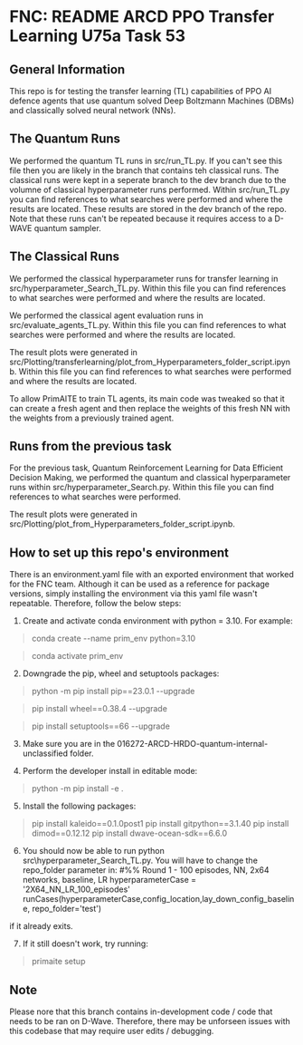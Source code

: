 # FNC: README ARCD PPO Transfer Learning U75a Task 53

## General Information

This repo is for testing the transfer learning (TL) capabilities of PPO AI defence agents that use quantum solved Deep Boltzmann Machines (DBMs) and classically solved neural network (NNs).

## The Quantum Runs

We performed the quantum TL runs in src/run_TL.py. If you can't see this file then you are likely in the branch that contains teh classical runs. The classical runs were kept in a seperate branch to the dev branch due to the volumne of classical hyperparameter runs performed. Within src/run_TL.py you can find references to what searches were performed and where the results are located. These results are stored in the dev branch of the repo. Note that these runs can't be repeated because it requires access to a D-WAVE quantum sampler. 

## The Classical Runs

We performed the classical hyperparameter runs for transfer learning in src/hyperparameter_Search_TL.py. Within this file you can find references to what searches were performed and where the results are located.

We performed the classical agent evaluation runs in src/evaluate_agents_TL.py. Within this file you can find references to what searches were performed and where the results are located.

The result plots were generated in src/Plotting/transferlearning/plot_from_Hyperparameters_folder_script.ipynb. Within this file you can find references to what searches were performed and where the results are located. 

To allow PrimAITE to train TL agents, its main code was tweaked so that it can create a fresh agent and then replace the weights of this fresh NN with the weights from a previously trained agent.

## Runs from the previous task 
For the previous task,  Quantum Reinforcement Learning for Data Efficient Decision Making, we performed the quantum and classical hyperparameter runs within src/hyperparameter_Search.py. Within this file you can find references to what searches were performed.

The result plots were generated in src/Plotting/plot_from_Hyperparameters_folder_script.ipynb.

## How to set up this repo's environment

There is an environment.yaml file with an exported environment that worked for the FNC team. Although it can be used as a reference for package versions, simply installing the environment via this yaml file wasn't repeatable. Therefore, follow the below steps:

1. Create and activate conda environment with python = 3.10. For example: 

>conda create --name prim_env python=3.10

>conda activate prim_env 

2. Downgrade the pip, wheel and setuptools packages: 

>python -m pip install pip==23.0.1 --upgrade  

>pip install wheel==0.38.4 --upgrade 

>pip install setuptools==66 --upgrade 

3. Make sure you are in the 016272-ARCD-HRDO-quantum-internal-unclassified folder.

4. Perform the developer install in editable mode:

>python -m pip install -e .

5. Install the following packages:

>pip install kaleido==0.1.0post1
>pip install gitpython==3.1.40
>pip install dimod==0.12.12
>pip install dwave-ocean-sdk==6.6.0

6. You should now be able to run python src\hyperparameter_Search_TL.py. You will have to change the repo_folder parameter in:
#%% Round 1 - 100 episodes, NN,  2x64 networks, baseline, LR 
hyperparameterCase = '2X64_NN_LR_100_episodes'
runCases(hyperparameterCase,config_location,lay_down_config_baseline, repo_folder='test')

if it already exits.

7. If it still doesn't work, try running:
> primaite setup

## Note 

Please nore that this branch contains in-development code / code that needs to be ran on D-Wave. Therefore, there may be unforseen issues with this codebase that may require user edits / debugging. 
